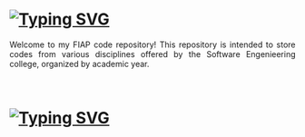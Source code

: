 # [![Typing SVG](https://readme-typing-svg.demolab.com?font=Fira+Code&weight=600&size=26&pause=1000&color=F73175&random=false&width=435&lines=Code+Repository+-+FIAP)](https://git.io/typing-svg)

<div align="justify">

Welcome to my FIAP code repository! This repository is intended to store codes from various disciplines offered by the Software Engenieering college, organized by academic year.

  
</div>

<br>

# [![Typing SVG](https://readme-typing-svg.demolab.com?font=Fira+Code&weight=600&size=22&pause=1000&color=F73175&random=false&width=435&lines=Year+1+-+Subjects+%E2%96%BC)](https://git.io/typing-svg)



